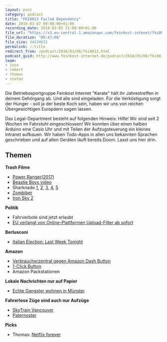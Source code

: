 ```yaml
---
layout: post
category: podcast
title: "FKI0013 Failed Dependency"
date: 2018-03-07 00:00:00+01:00
recording_date: 2018-03-02 21:00:00+01:00
file_url: "https://s3.eu-central-1.amazonaws.com/feinkost-intenet/fki0013.mp3"
file_duration: "00:47:08"
file_size: 34134631
permalink: /:title
redirect_from: /podcast/2018/03/06/fki0013.html
podcast_guid: http://www.feinkost-internet.de/podcast/2018/03/06/fki0013.html
team:
- josa
- robert
- thomas
- stefan
---
```


Die Betriebssportgruppe Feinkost Internet "Karate" hält ihr Jahrestreffen in deinem Gehörgang ab. Und alle sind eingeladen. Für die Verköstigung sorgt der Hunger - soll ja der beste Koch sein, haben wir uns von reichen Übergewichtigen Europäern sagen lassen.

Das Legal-Department besteht auf folgenden Hinweis: Hilfe! Wir sind seit 2 Wochen im Fahrstuhl eingeschlossen! Wir konnten über einen halben Arduino eine Casio Uhr und mit Teilen der Aufzugsteuerung ein kleines Intranet aufbauen. Wir haben Todo-Apps in allen uns bekannten Sprachen geschrieben und auf allen Geräten läuft bereits Doom. Lasst uns hier drin.


## Themen

__Trash Filme__

- [Power Ranger(2017)](http://www.imdb.com/title/tt3717490/)
- [Beastie Boys video](https://www.youtube.com/watch?v=ilnnMzK_m8w)
- Sharknado [1](http://www.imdb.com/title/tt2724064/), [2](http://www.imdb.com/title/tt3062074/), [3](http://www.imdb.com/title/tt3899796/),  [4](http://www.imdb.com/title/tt4831420/), [5](http://www.imdb.com/title/tt6298780/)
- [Zombiber](http://www.imdb.com/title/tt2784512/)
- [Iron Sky 2](https://www.youtube.com/watch?v=Wmilvm3KIgw)


__Politik__

- Fahrverbote sind jetzt erlaubt
- [EU verlangt von Online-Plattformen Upload-Filter ab sofort](https://www.heise.de/newsticker/meldung/EU-verlangt-von-Online-Plattformen-Upload-Filter-ab-sofort-3984699.html)

__Berlusconi__

- [Italian Election: Last Week Tonight](https://www.youtube.com/watch?v=LdhQzXHYLZ4)

__Amazon__

- [Verbraucherzentral gegen Amazon Dash Button](https://www.verbraucherzentrale.nrw/aktuelle-meldungen/vertraege-reklamation/amazon-dash-button-verbraucherzentrale-siegt-vor-gericht-13067)
- [1-Click Button](https://en.wikipedia.org/wiki/1-Click)
- Amazon Packstationen

__Lokale Nachrichten nur auf Papier__

- [Echte Gangster wohnen in Münster](https://www.stuttgarter-nachrichten.de/inhalt.schuesse-in-stuttgart-das-raetsel-um-die-schuesse-in-muenster.8c9c3a14-4100-4fd3-b614-f0a2d41321e3.html)

__Fahrerlose Züge sind auch nur Aufzüge__

- [SkyTrain Vancouver](https://de.wikipedia.org/wiki/SkyTrain_Vancouver)
- [Paternoster](https://de.wikipedia.org/wiki/Paternosteraufzug)

__Picks__

- Thomas: [Netflix forever](https://netflix-forever.de/)
